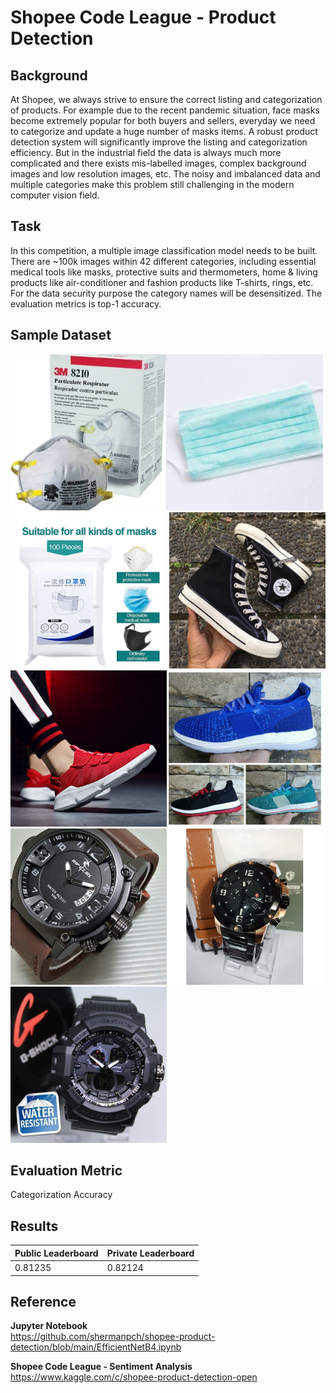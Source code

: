 # Shopee Code League - Product Detection

## Background
At Shopee, we always strive to ensure the correct listing and categorization of products. For example due to the recent pandemic situation, face masks become extremely popular for both buyers and sellers, everyday we need to categorize and update a huge number of masks items. A robust product detection system will significantly improve the listing and categorization efficiency. But in the industrial field the data is always much more complicated and there exists mis-labelled images, complex background images and low resolution images, etc. The noisy and imbalanced data and multiple categories make this problem still challenging in the modern computer vision field.

## Task
In this competition, a multiple image classification model needs to be built. There are ~100k images within 42 different categories, including essential medical tools like masks, protective suits and thermometers, home & living products like air-conditioner and fashion products like T-shirts, rings, etc. For the data security purpose the category names will be desensitized. The evaluation metrics is top-1 accuracy.

## Sample Dataset
<kbd><img src="/sample_data/sample_1.jpg" width="250"></kbd><kbd><img src="/sample_data/sample_4.jpg" width="250"></kbd><kbd><img src="/sample_data/sample_5.jpg" width="250"></kbd>
<kbd><img src="/sample_data/sample_2.jpg" width="250"></kbd><kbd><img src="/sample_data/sample_6.jpg" width="250"></kbd><kbd><img src="/sample_data/sample_7.jpg" width="250"></kbd>
<kbd><img src="/sample_data/sample_3.jpg" width="250"></kbd><kbd><img src="/sample_data/sample_8.jpg" width="250"><kbd></kbd><img src="/sample_data/sample_9.jpg" width="250"></kbd>

## Evaluation Metric
Categorization Accuracy

## Results
|Public Leaderboard|Private Leaderboard|
|:---|:---|
|0.81235|0.82124|

## Reference
**Jupyter Notebook**
<br>
https://github.com/shermanpch/shopee-product-detection/blob/main/EfficientNetB4.ipynb

**Shopee Code League - Sentiment Analysis**
<br>
https://www.kaggle.com/c/shopee-product-detection-open
